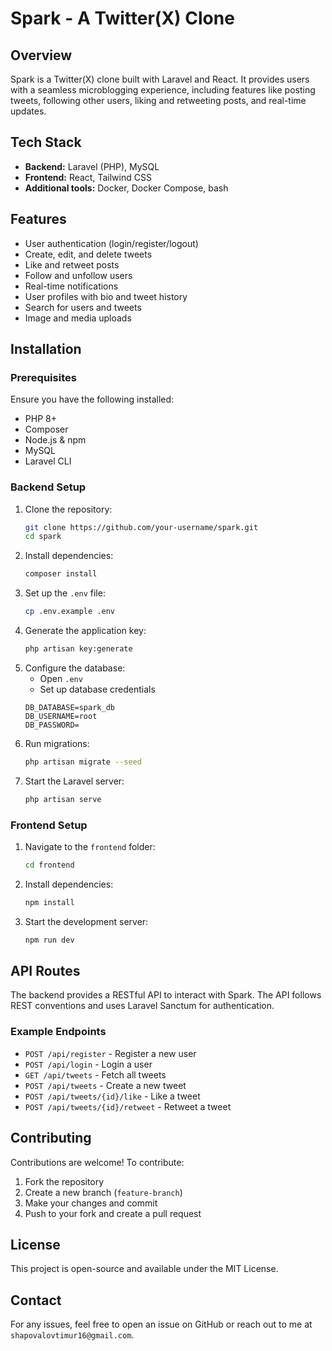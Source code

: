# Spark - A Twitter(X) Clone

## Overview
Spark is a Twitter(X) clone built with Laravel and React. It provides users with a seamless microblogging experience, including features like posting tweets, following other users, liking and retweeting posts, and real-time updates.

## Tech Stack
- **Backend:** Laravel (PHP), MySQL
- **Frontend:** React, Tailwind CSS
- **Additional tools:** Docker, Docker Compose, bash

## Features
- User authentication (login/register/logout)
- Create, edit, and delete tweets
- Like and retweet posts
- Follow and unfollow users
- Real-time notifications
- User profiles with bio and tweet history
- Search for users and tweets
- Image and media uploads

## Installation

### Prerequisites
Ensure you have the following installed:
- PHP 8+
- Composer
- Node.js & npm
- MySQL
- Laravel CLI

### Backend Setup
1. Clone the repository:
   ```sh
   git clone https://github.com/your-username/spark.git
   cd spark
   ```
2. Install dependencies:
   ```sh
   composer install
   ```
3. Set up the `.env` file:
   ```sh
   cp .env.example .env
   ```
4. Generate the application key:
   ```sh
   php artisan key:generate
   ```
5. Configure the database:
    - Open `.env`
    - Set up database credentials
   ```env
   DB_DATABASE=spark_db
   DB_USERNAME=root
   DB_PASSWORD=
   ```
6. Run migrations:
   ```sh
   php artisan migrate --seed
   ```
7. Start the Laravel server:
   ```sh
   php artisan serve
   ```

### Frontend Setup
1. Navigate to the `frontend` folder:
   ```sh
   cd frontend
   ```
2. Install dependencies:
   ```sh
   npm install
   ```
3. Start the development server:
   ```sh
   npm run dev
   ```

## API Routes
The backend provides a RESTful API to interact with Spark. The API follows REST conventions and uses Laravel Sanctum for authentication.

### Example Endpoints
- `POST /api/register` - Register a new user
- `POST /api/login` - Login a user
- `GET /api/tweets` - Fetch all tweets
- `POST /api/tweets` - Create a new tweet
- `POST /api/tweets/{id}/like` - Like a tweet
- `POST /api/tweets/{id}/retweet` - Retweet a tweet

## Contributing
Contributions are welcome! To contribute:
1. Fork the repository
2. Create a new branch (`feature-branch`)
3. Make your changes and commit
4. Push to your fork and create a pull request

## License
This project is open-source and available under the MIT License.

## Contact
For any issues, feel free to open an issue on GitHub or reach out to me at `shapovalovtimur16@gmail.com`.


